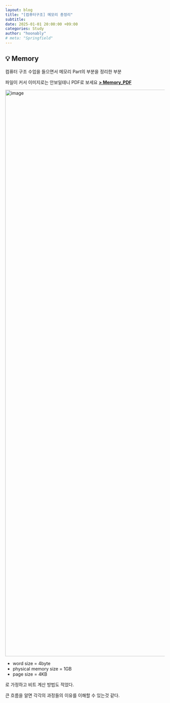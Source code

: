 ```yaml
---
layout: blog
title: "[컴퓨터구조] 메모리 총정리"
subtitle:
date: 2025-01-01 20:00:00 +09:00
categories: Study
author: "hoonably"
# meta: "Springfield"
---
```


## 💡 Memory

컴퓨터 구조 수업을 들으면서 메모리 Part의 부분을 정리한 부분

파일이 커서 이미지로는 안보일테니 PDF로 보세요
<a href="{{ '/pdf_files/Computer_Architecture/Memory_1.pdf' | prepend: relative_url }}"><strong>> Memory_PDF </strong></a>

<img width="1791" alt="image" src="https://github.com/user-attachments/assets/d7991758-6555-46f0-85f5-6b5532432173" />

- word size = 4byte
- physical memory size = 1GB
- page size = 4KB

로 가정하고 비트 계산 방법도 적었다.

큰 흐름을 알면 각각의 과정들의 이유를 이해할 수 있는것 같다.

